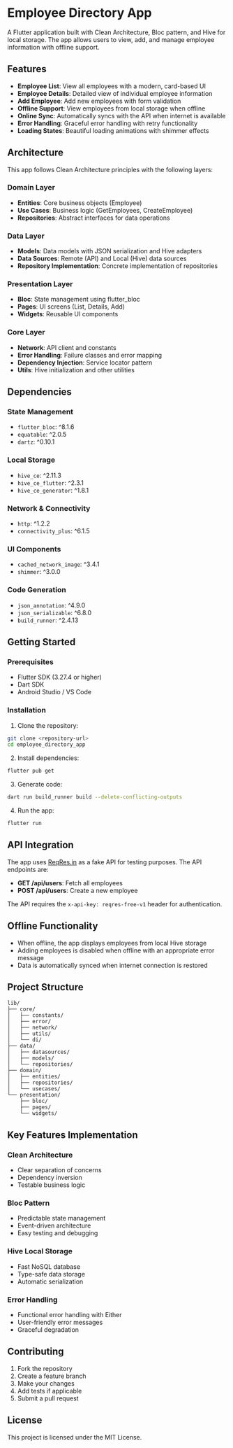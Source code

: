 # Employee Directory App

A Flutter application built with Clean Architecture, Bloc pattern, and Hive for local storage. The app allows users to view, add, and manage employee information with offline support.

## Features

- **Employee List**: View all employees with a modern, card-based UI
- **Employee Details**: Detailed view of individual employee information
- **Add Employee**: Add new employees with form validation
- **Offline Support**: View employees from local storage when offline
- **Online Sync**: Automatically syncs with the API when internet is available
- **Error Handling**: Graceful error handling with retry functionality
- **Loading States**: Beautiful loading animations with shimmer effects

## Architecture

This app follows Clean Architecture principles with the following layers:

### Domain Layer
- **Entities**: Core business objects (Employee)
- **Use Cases**: Business logic (GetEmployees, CreateEmployee)
- **Repositories**: Abstract interfaces for data operations

### Data Layer
- **Models**: Data models with JSON serialization and Hive adapters
- **Data Sources**: Remote (API) and Local (Hive) data sources
- **Repository Implementation**: Concrete implementation of repositories

### Presentation Layer
- **Bloc**: State management using flutter_bloc
- **Pages**: UI screens (List, Details, Add)
- **Widgets**: Reusable UI components

### Core Layer
- **Network**: API client and constants
- **Error Handling**: Failure classes and error mapping
- **Dependency Injection**: Service locator pattern
- **Utils**: Hive initialization and other utilities

## Dependencies

### State Management
- `flutter_bloc`: ^8.1.6
- `equatable`: ^2.0.5
- `dartz`: ^0.10.1

### Local Storage
- `hive_ce`: ^2.11.3
- `hive_ce_flutter`: ^2.3.1
- `hive_ce_generator`: ^1.8.1

### Network & Connectivity
- `http`: ^1.2.2
- `connectivity_plus`: ^6.1.5

### UI Components
- `cached_network_image`: ^3.4.1
- `shimmer`: ^3.0.0

### Code Generation
- `json_annotation`: ^4.9.0
- `json_serializable`: ^6.8.0
- `build_runner`: ^2.4.13

## Getting Started

### Prerequisites
- Flutter SDK (3.27.4 or higher)
- Dart SDK
- Android Studio / VS Code

### Installation

1. Clone the repository:
```bash
git clone <repository-url>
cd employee_directory_app
```

2. Install dependencies:
```bash
flutter pub get
```

3. Generate code:
```bash
dart run build_runner build --delete-conflicting-outputs
```

4. Run the app:
```bash
flutter run
```

## API Integration

The app uses [ReqRes.in](https://reqres.in/) as a fake API for testing purposes. The API endpoints are:

- **GET /api/users**: Fetch all employees
- **POST /api/users**: Create a new employee

The API requires the `x-api-key: reqres-free-v1` header for authentication.

## Offline Functionality

- When offline, the app displays employees from local Hive storage
- Adding employees is disabled when offline with an appropriate error message
- Data is automatically synced when internet connection is restored

## Project Structure

```
lib/
├── core/
│   ├── constants/
│   ├── error/
│   ├── network/
│   ├── utils/
│   └── di/
├── data/
│   ├── datasources/
│   ├── models/
│   └── repositories/
├── domain/
│   ├── entities/
│   ├── repositories/
│   └── usecases/
└── presentation/
    ├── bloc/
    ├── pages/
    └── widgets/
```

## Key Features Implementation

### Clean Architecture
- Clear separation of concerns
- Dependency inversion
- Testable business logic

### Bloc Pattern
- Predictable state management
- Event-driven architecture
- Easy testing and debugging

### Hive Local Storage
- Fast NoSQL database
- Type-safe data storage
- Automatic serialization

### Error Handling
- Functional error handling with Either
- User-friendly error messages
- Graceful degradation

## Contributing

1. Fork the repository
2. Create a feature branch
3. Make your changes
4. Add tests if applicable
5. Submit a pull request

## License

This project is licensed under the MIT License.
